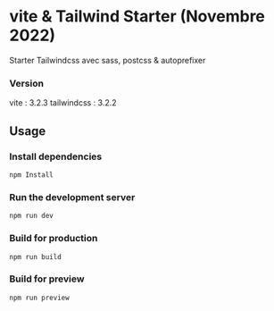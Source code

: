 # vite & Tailwind Starter (Novembre 2022)

Starter Tailwindcss avec sass, postcss & autoprefixer

### Version
vite : 3.2.3
tailwindcss : 3.2.2

## Usage

### Install dependencies

```
npm Install
```

### Run the development server

```
npm run dev
```

### Build for production

```
npm run build
```

### Build for preview

```
npm run preview
```
